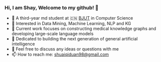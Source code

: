 ### Hi,  I am Shay, Welcome to my github! 👋


- 🍻 A third-year md student at 🇨🇳 [BJUT](https://english.bjut.edu.cn/) in Computer Science
- 🌱 Interested in Data Mining, Machine Learning, NLP and KG 
- 👯 Current work focuses on constructing medical knowledge graphs and developing large-scale language models
- 🤔 Dedicated to building the next generation of general artificial intelligence
- 💬 Feel free to discuss any ideas or questions with me
- 📫 How to reach me: [shuaiqiduan98@gmail.com](mailto:shayduane.md@gmail.com)



